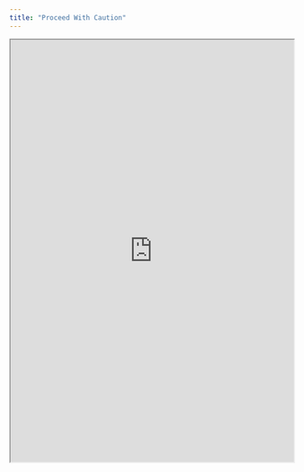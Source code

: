 ```yaml
---
title: "Proceed With Caution"
---
```



<iframe height="750" width="100%" src="https://ewelton.github.io/ktest/wiki.html#Proceed%20With%20Caution"></iframe>
